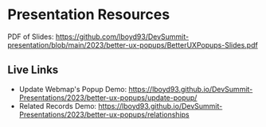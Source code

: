 # Presentation Resources

PDF of Slides: https://github.com/lboyd93/DevSummit-presentation/blob/main/2023/better-ux-popups/BetterUXPopups-Slides.pdf

## Live Links

  - Update Webmap's Popup Demo: https://lboyd93.github.io/DevSummit-Presentations/2023/better-ux-popups/update-popup/
  - Related Records Demo: https://lboyd93.github.io/DevSummit-Presentations/2023/better-ux-popups/relationships
